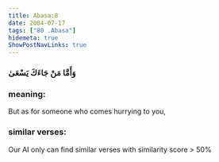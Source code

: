 ```yaml
---
title: Abasa:8
date: 2004-07-17
tags: ["80 .Abasa"]
hidemeta: true 
ShowPostNavLinks: true 
---
```

### وَأَمَّا مَنْ جَاءَكَ يَسْعَىٰ
### meaning: 
But as for someone who comes hurrying to you,
### similar verses: 

Our AI only can find similar verses with similarity score > 50% 




